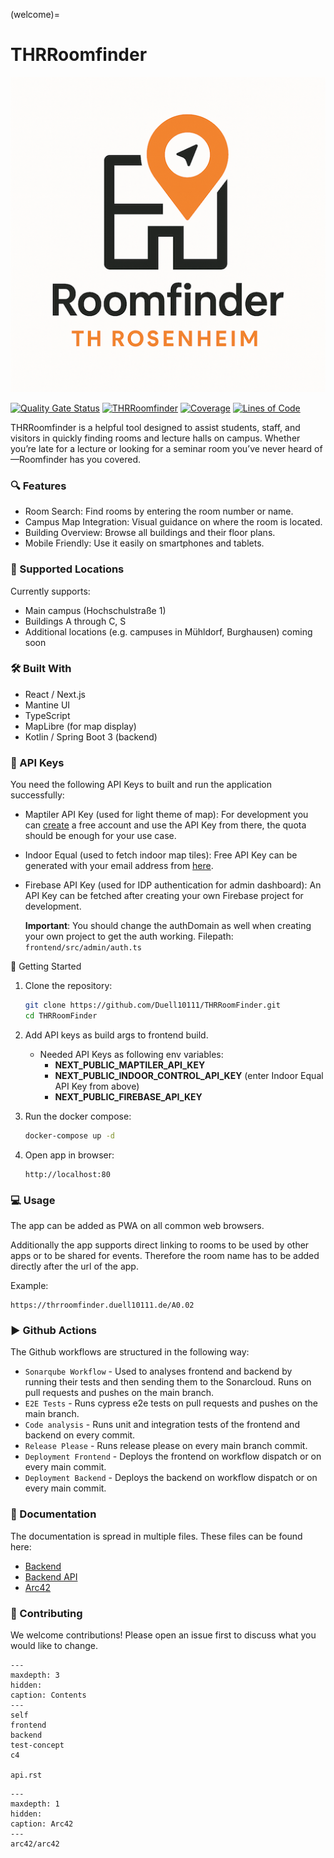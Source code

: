 (welcome)=

# THRRoomfinder

![icon.png](icon.png)

[![Quality Gate Status](https://sonarcloud.io/api/project_badges/measure?project=Duell10111_THRRoomFinder&metric=alert_status)](https://sonarcloud.io/summary/new_code?id=Duell10111_THRRoomFinder)
[![THRRoomfinder](https://img.shields.io/endpoint?url=https://cloud.cypress.io/badge/simple/2zo3t1/main&style=flat&logo=cypress)](https://cloud.cypress.io/projects/2zo3t1/runs)
[![Coverage](https://sonarcloud.io/api/project_badges/measure?project=Duell10111_THRRoomFinder&metric=coverage)](https://sonarcloud.io/summary/new_code?id=Duell10111_THRRoomFinder)
[![Lines of Code](https://sonarcloud.io/api/project_badges/measure?project=Duell10111_THRRoomFinder&metric=ncloc)](https://sonarcloud.io/summary/new_code?id=Duell10111_THRRoomFinder)

THRRoomfinder is a helpful tool designed to assist students, staff, and visitors in quickly finding rooms and lecture halls on campus. Whether you’re late for a lecture or looking for a seminar room you’ve never heard of—Roomfinder has you covered.

### 🔍 Features
- Room Search: Find rooms by entering the room number or name.
- Campus Map Integration: Visual guidance on where the room is located.
- Building Overview: Browse all buildings and their floor plans.
- Mobile Friendly: Use it easily on smartphones and tablets.

### 🏫 Supported Locations

Currently supports:
- Main campus (Hochschulstraße 1)
- Buildings A through C, S
- Additional locations (e.g. campuses in Mühldorf, Burghausen) coming soon

### 🛠️ Built With
- React / Next.js
- Mantine UI
- TypeScript
- MapLibre (for map display)
- Kotlin / Spring Boot 3 (backend)

### 🔑 API Keys

You need the following API Keys to built and run the application successfully:

- Maptiler API Key (used for light theme of map):
  For development you can [create](https://www.maptiler.com/) a free account and use the API Key from there, the quota should be enough for your use case.
- Indoor Equal (used to fetch indoor map tiles):
  Free API Key can be generated with your email address from [here](https://indoorequal.com/).
- Firebase API Key (used for IDP authentication for admin dashboard):
  An API Key can be fetched after creating your own Firebase project for development.
  
  **Important**: You should change the authDomain as well when creating your own project to get the auth working.
  Filepath: `frontend/src/admin/auth.ts`

🚀 Getting Started

1. Clone the repository:
   ```bash
   git clone https://github.com/Duell10111/THRRoomFinder.git
   cd THRRoomFinder
   ```
   
2. Add API keys as build args to frontend build.
    - Needed API Keys as following env variables:
      - **NEXT_PUBLIC_MAPTILER_API_KEY**
      - **NEXT_PUBLIC_INDOOR_CONTROL_API_KEY** (enter Indoor Equal API Key from above)
      - **NEXT_PUBLIC_FIREBASE_API_KEY**
   
3. Run the docker compose:
   ```bash
   docker-compose up -d
   ```
   
4. Open app in browser:
   ```
   http://localhost:80
   ```

### 💻 Usage

The app can be added as PWA on all common web browsers.

Additionally the app supports direct linking to rooms to be used by other apps or to be shared for events.
Therefore the room name has to be added directly after the url of the app.

Example:
```
https://thrroomfinder.duell10111.de/A0.02
```

### ▶️ Github Actions

The Github workflows are structured in the following way:

- `Sonarqube Workflow` - Used to analyses frontend and backend by running their tests and then sending them to the Sonarcloud.
Runs on pull requests and pushes on the main branch.
- `E2E Tests` - Runs cypress e2e tests on pull requests and pushes on the main branch.
- `Code analysis` - Runs unit and integration tests of the frontend and backend on every commit.
- `Release Please` - Runs release please on every main branch commit.
- `Deployment Frontend` - Deploys the frontend on workflow dispatch or on every main commit.
- `Deployment Backend` - Deploys the backend on workflow dispatch or on every main commit.

### 📄 Documentation

The documentation is spread in multiple files. These files can be found here:

- [Backend](backend.md)
- [Backend API](api.rst)
- [Arc42](arc42/arc42.md)

### 🤝 Contributing

We welcome contributions! Please open an issue first to discuss what you would like to change.

```{toctree}
---
maxdepth: 3
hidden:
caption: Contents
---
self
frontend
backend
test-concept
c4

api.rst
```

```{toctree}
---
maxdepth: 1
hidden:
caption: Arc42
---
arc42/arc42
```

